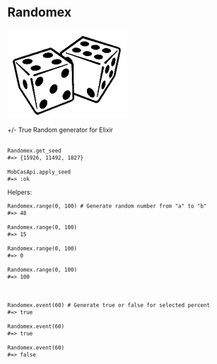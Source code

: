 Randomex
========

![roll plz](logo.gif)

+/- True Random generator for Elixir

```

Randomex.get_seed
#=> {15926, 11492, 1827}

MobCasApi.apply_seed
#=> :ok

```

Helpers:

```
Randomex.range(0, 100) # Generate random number from "a" to "b" 
#=> 48 

Randomex.range(0, 100)
#=> 15 

Randomex.range(0, 100)
#=> 0

Randomex.range(0, 100)
#=> 100



Randomex.event(60) # Generate true or false for selected percent
#=> true

Randomex.event(60)
#=> true

Randomex.event(60)
#=> false


```
